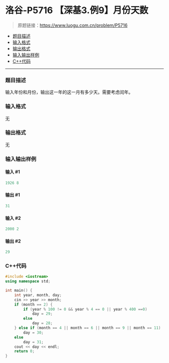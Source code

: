 # 洛谷-P5716 【深基3.例9】月份天数

> 原题链接：https://www.luogu.com.cn/problem/P5716

- [题目描述](#题目描述)
- [输入格式](#输入格式)
- [输出格式](#输出格式)
- [输入输出样例](#输入输出样例)
- [C++代码](#C++代码)

---

### <a name="题目描述">题目描述</a>

输入年份和月份，输出这一年的这一月有多少天。需要考虑闰年。

### <a name="输入格式">输入格式</a>

无

### <a name="输出格式">输出格式</a>

无

### <a name="输入输出样例">输入输出样例</a>

#### 输入 #1

```c++
1926 8
```

#### 输出 #1

```c++
31
```

#### 输入 #2

```c++
2000 2
```

#### 输出 #2

```c++
29
```

### <a name="C++代码">C++代码</a>

```c++
#include <iostream>
using namespace std;

int main() {
    int year, month, day;
    cin >> year >> month;
    if (month == 2) {
        if (year % 100 != 0 && year % 4 == 0 || year % 400 ==0)
            day = 29;
        else
            day = 28;
    } else if (month == 4 || month == 6 || month == 9 || month == 11)
        day = 30;
    else
        day = 31;
    cout << day << endl;
    return 0;
}
```